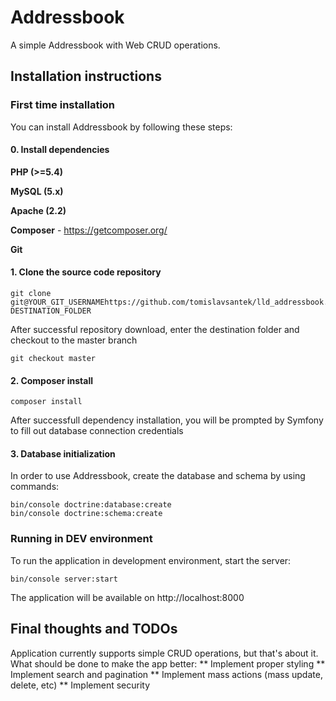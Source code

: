 Addressbook
===========

A simple Addressbook with Web CRUD operations.

## Installation instructions
### First time installation

You can install Addressbook by following these steps:

#### 0. Install dependencies

**PHP (>=5.4)** 

**MySQL (5.x)**

**Apache (2.2)**

**Composer** - https://getcomposer.org/

**Git**


#### 1. Clone the source code repository

```
git clone git@YOUR_GIT_USERNAMEhttps://github.com/tomislavsantek/lld_addressbook.git DESTINATION_FOLDER
```
After successful repository download, enter the destination folder and checkout to the master branch

```
git checkout master
```

#### 2. Composer install

```
composer install
```
After successfull dependency installation, you will be prompted by Symfony to fill out database connection credentials

#### 3. Database initialization

In order to use Addressbook, create the database and schema by using commands:
```
bin/console doctrine:database:create
bin/console doctrine:schema:create
```


### Running in DEV environment

To run the application in development environment, start the server:
```
bin/console server:start
```
The application will be available on http://localhost:8000

## Final thoughts and TODOs

Application currently supports simple CRUD operations, but that's about it.
What should be done to make the app better:
** Implement proper styling
** Implement search and pagination
** Implement mass actions (mass update, delete, etc)
** Implement security
